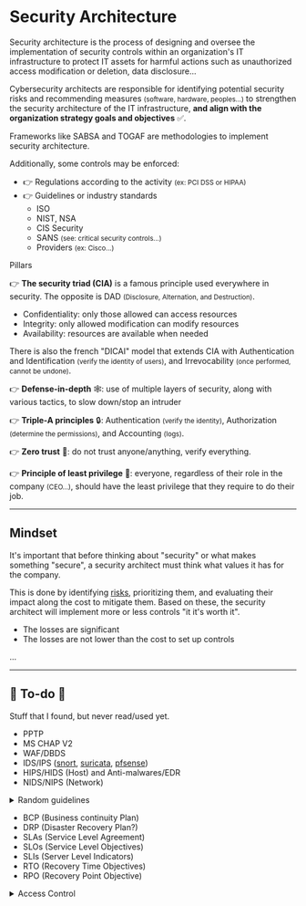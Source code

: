 # Security Architecture

<div class="row row-cols-md-2"><div>

Security architecture is the process of designing and oversee the implementation of security controls within an organization's IT infrastructure to protect IT assets for harmful actions such as unauthorized access modification or deletion, data disclosure...

Cybersecurity architects are responsible for identifying potential security risks and recommending measures <small>(software, hardware, peoples...)</small> to strengthen the security architecture of the IT infrastructure, **and align with the organization strategy goals and objectives** ✅.

Frameworks like SABSA and TOGAF are methodologies to implement security architecture. 

Additionally, some controls may be enforced:

* 👉 Regulations according to the activity <small>(ex: PCI DSS or HIPAA)</small>
* 👉 Guidelines or industry standards
  * ISO
  * NIST, NSA
  * CIS Security
  * SANS <small>(see: critical security controls...)</small>
  * Providers <small>(ex: Cisco...)</small>
</div><div>

<div class="text-center">

Pillars
</div>

👉 **The security triad (CIA)** is a famous principle used everywhere in security. The opposite is DAD <small>(Disclosure, Alternation, and Destruction)</small>.

* Confidentiality: only those allowed can access resources
* Integrity: only allowed modification can modify resources 
* Availability: resources are available when needed

There is also the french "DICAI" model that extends CIA with Authentication and Identification <small>(verify the identity of users)</small>, and Irrevocability <small>(once performed, cannot be undone)</small>.

👉 **Defense-in-depth** 🕸️: use of multiple layers of security, along with various tactics, to slow down/stop an intruder

👉 **Triple-A principles** 🔒: Authentication <small>(verify the identity)</small>, Authorization <small>(determine the permissions)</small>, and Accounting <small>(logs)</small>.

👉 **Zero trust** 🔎: do not trust anyone/anything, verify everything.

👉 **Principle of least privilege** 👮: everyone, regardless of their role in the company <small>(CEO...)</small>, should have the least privilege that they require to do their job.
</div></div>

<hr class="sep-both">

## Mindset

<div class="row row-cols-md-2 mt-3"><div>

It's important that before thinking about "security" or what makes something "secure", a security architect must think what values it has for the company.

This is done by identifying [risks](/cybersecurity/blue-team/risk.md), prioritizing them, and evaluating their impact along the cost to mitigate them. Based on these, the security architect will implement more or less controls "it it's worth it".

* The losses are significant
* The losses are not lower than the cost to set up controls
</div><div>

...
</div></div>

<hr class="sep-both">

## 👻 To-do 👻

Stuff that I found, but never read/used yet.

<div class="row row-cols-md-2"><div>

* PPTP
* MS CHAP V2
* WAF/DBDS
* IDS/IPS ([snort](https://www.snort.org/), [suricata](https://suricata.io/), [pfsense](https://www.pfsense.org/))
* HIPS/HIDS (Host) and Anti-malwares/EDR 
* NIDS/NIPS (Network)

<details class="details-n">
<summary>Random guidelines</summary>

**General practices/strategies**

* Setup [logging and monitoring](/cybersecurity/blue-team/logs.md)
* Use secure wireless networks <small>(if applicable)</small>
* Set up a robust password policy
  * Length, Complexity, Periodic updates, Lock, History...
  * see [Active Directory - Password Policy](/operating-systems/windows/active-directory/index.md#password-and-encryption)
  * Lock accounts for X minutes of inactivity
  * Add strong authentication (two-factor/MFA)

➡️ High-security environments usually use integrity checking tools such as Tripwire, Samhain, OSSEC, or AIDE. They monitor, detect, and analyze changes to system configurations.

➡️ You must do your best to reduce the attack surface. This is mostly done by applying principle like the principle of least privilege, to reduce the risk of lateral movements...

**External devices**

* Disable booting using an external device
* Detect and prevent them to install something/be installed
* Use an antivirus to scan them
* Forbid the use of local printers <small>(over secured network printers)</small>
* Disable autorun <small>(execution of code)</small> when connecting devices
* Change the password of ALL wireless devices.

**User permissions**

* Setup access control <small>(no excessive privileges, no shared accounts...)</small>. Only administrator should be allowed to disable/configure security-related tools.
* Ask for a password to edit BIOS configuration
* Disallow to remotely start a device
* Disable unneeded programs and services
* Disable/Limit the use of local user accounts <small>(if not required)</small>
* Do not give admin privilege to local accounts <small>(unless required)</small>
* Ensure we can't use a workstation without a password
* Limit access to the Windows registry

➡️ For root/administrator accounts, the password should be updated regularly, and its usage should be justified.

➡️ Tell users when their are not allowed to access something, or when it is monitored, and when it can lead to prosecution.

➡️ There must be a balance between security and operation needs. The security should not be too much of a burden.

**Networking**

See attacks and mitigation in [Network Security](/operating-systems/networking/security/index.md).
</details>
</div><div>

* BCP (Business continuity Plan)
* DRP (Disaster Recovery Plan?)
* SLAs (Service Level Agreement)
* SLOs (Service Level Objectives)
* SLIs (Server Level Indicators)
* RTO (Recovery Time Objectives)
* RPO (Recovery Point Objective)

<details class="details-n">
<summary>Access Control</summary>

Access control is the process of managing access to resources in a computer system or network using policies and rules.

➡️ ACLs, Access Control Lists, are a specific implementation of access control for a specific resource.

There are multiple access control models, why may be combined in a defense-in-depth strategy.

* **Discretionary Access Control (DAC)**: the owner of a resource define access rights for others. Ex: Unix File System.

* **Mandatory Access Control (MAC)**: access based on labels assigned to subjects (ex: users) and objects (ex: files).

* **Role-Based Access Control (RBAC)**: each role is given permissions, and users are given roles based on what they do in the organization.

* **Rule-Based Access Control (RBAC)**: rules that determine what someone can do based on who they are <small>(ex: IP...)</small>

* **Time-Based Access Control (TAC)**: access is granted during an interval of time <small>(ex: working hours)</small>
</details>

</div></div>
